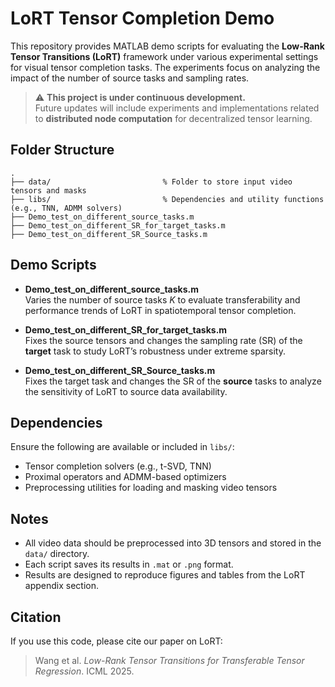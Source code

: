 # LoRT Tensor Completion Demo

This repository provides MATLAB demo scripts for evaluating the **Low-Rank Tensor Transitions (LoRT)** framework under various experimental settings for visual tensor completion tasks. The experiments focus on analyzing the impact of the number of source tasks and sampling rates.

> ⚠️ **This project is under continuous development.**  
> Future updates will include experiments and implementations related to **distributed node computation** for decentralized tensor learning.

## Folder Structure

```
.
├── data/                         % Folder to store input video tensors and masks
├── libs/                         % Dependencies and utility functions (e.g., TNN, ADMM solvers)
├── Demo_test_on_different_source_tasks.m
├── Demo_test_on_different_SR_for_target_tasks.m
├── Demo_test_on_different_SR_Source_tasks.m
```

## Demo Scripts

- **Demo_test_on_different_source_tasks.m**  
  Varies the number of source tasks $K$ to evaluate transferability and performance trends of LoRT in spatiotemporal tensor completion.

- **Demo_test_on_different_SR_for_target_tasks.m**  
  Fixes the source tensors and changes the sampling rate (SR) of the **target** task to study LoRT’s robustness under extreme sparsity.

- **Demo_test_on_different_SR_Source_tasks.m**  
  Fixes the target task and changes the SR of the **source** tasks to analyze the sensitivity of LoRT to source data availability.

## Dependencies

Ensure the following are available or included in `libs/`:
- Tensor completion solvers (e.g., t-SVD, TNN)
- Proximal operators and ADMM-based optimizers
- Preprocessing utilities for loading and masking video tensors

## Notes

- All video data should be preprocessed into 3D tensors and stored in the `data/` directory.
- Each script saves its results in `.mat` or `.png` format.
- Results are designed to reproduce figures and tables from the LoRT appendix section.

## Citation

If you use this code, please cite our paper on LoRT:

> Wang et al. *Low-Rank Tensor Transitions for Transferable Tensor Regression*. ICML 2025.

